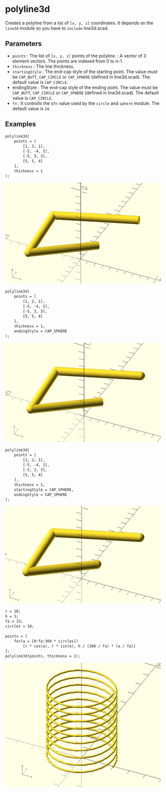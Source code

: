 # polyline3d

Creates a polyline from a list of `[x, y, z]` coordinates. It depends on the `line3d` module so you have to `include` line3d.scad.

## Parameters

- `points` : The list of `[x, y, z]` points of the polyline. : A vector of 3 element vectors. The points are indexed from 0 to n-1.
- `thickness` : The line thickness.
- `startingStyle` : The end-cap style of the starting point. The value must be `CAP_BUTT`, `CAP_CIRCLE` or `CAP_SPHERE` (defined in line3d.scad). The default value is `CAP_CIRCLE`. 
- endingStyle : The end-cap style of the ending point. The value must be `CAP_BUTT`, `CAP_CIRCLE` or `CAP_SPHERE` (defined in line3d.scad). The default value is `CAP_CIRCLE`.
- `fn` : It controlls the `$fn` value used by the `circle` and `sphere` module. The default value is `24`.

## Examples

	polyline3d(
	    points = [
	        [1, 2, 1], 
	        [-5, -4, 2], 
	        [-5, 3, 3], 
	        [5, 5, 4]
	    ], 
	    thickness = 1
	);

![polyline3d](images/lib-polyline3d-1.JPG)

	polyline3d(
	    points = [
	        [1, 2, 1], 
	        [-5, -4, 2], 
	        [-5, 3, 3], 
	        [5, 5, 4]
	    ], 
	    thickness = 1,
	    endingStyle = CAP_SPHERE
	);

![polyline3d](images/lib-polyline3d-2.JPG)

	polyline3d(
	    points = [
	        [1, 2, 1], 
	        [-5, -4, 2], 
	        [-5, 3, 3], 
	        [5, 5, 4]
	    ], 
	    thickness = 1,
	    startingStyle = CAP_SPHERE,
	    endingStyle = CAP_SPHERE
	);

![polyline3d](images/lib-polyline3d-3.JPG)

	r = 20;
	h = 5;
	fa = 15;
	circles = 10;
	
	points = [
	    for(a = [0:fa:360 * circles]) 
	        [r * cos(a), r * sin(a), h / (360 / fa) * (a / fa)]
	];
	polyline3d(points, thickness = 1);

![polyline3d](images/lib-polyline3d-4.JPG)